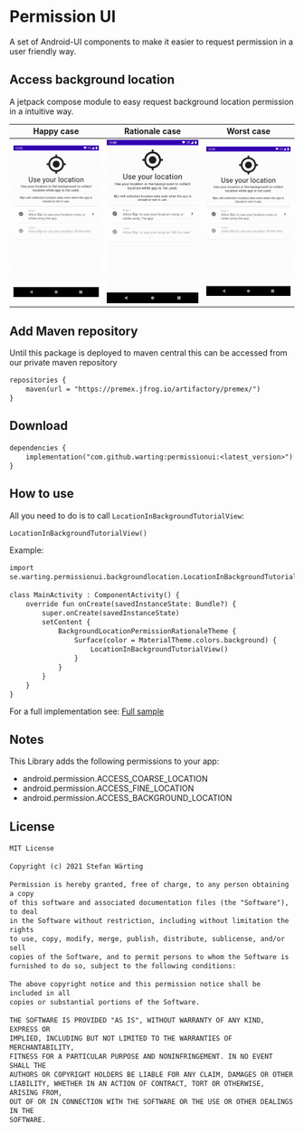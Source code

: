 # Permission UI

A set of Android-UI components to make it easier to request permission in a user friendly way.

## Access background location 
A jetpack compose module to easy request background location permission in a intuitive way.

| Happy case | Rationale case | Worst case |
| --- | --- | --- |
| ![happy case gif](screenshot/sdk10_happy_case.gif) | ![rationale case gif](screenshot/sdk10_rationale_case.gif) | ![worst case gif](screenshot/sdk10_worst_case.gif) |

## Add Maven repository
Until this package is deployed to maven central this can be accessed from our private maven repository
```
repositories {
    maven(url = "https://premex.jfrog.io/artifactory/premex/")
}
```

## Download
```
dependencies {
    implementation("com.github.warting:permissionui:<latest_version>")
}
```

## How to use
All you need to do is to call `LocationInBackgroundTutorialView`:
```
LocationInBackgroundTutorialView()
```


Example:
```
import se.warting.permissionui.backgroundlocation.LocationInBackgroundTutorialView

class MainActivity : ComponentActivity() {
    override fun onCreate(savedInstanceState: Bundle?) {
        super.onCreate(savedInstanceState)
        setContent {
            BackgroundLocationPermissionRationaleTheme {
                Surface(color = MaterialTheme.colors.background) {
                    LocationInBackgroundTutorialView()
                }
            }
        }
    }
}
```
For a full implementation see: [Full sample](app/src/main/java/se/warting/backgroundlocationpermissionrationale/MainActivity.kt)

## Notes
This Library adds the following permissions to your app: 
- android.permission.ACCESS_COARSE_LOCATION
- android.permission.ACCESS_FINE_LOCATION
- android.permission.ACCESS_BACKGROUND_LOCATION


## License
```
MIT License

Copyright (c) 2021 Stefan Wärting

Permission is hereby granted, free of charge, to any person obtaining a copy
of this software and associated documentation files (the "Software"), to deal
in the Software without restriction, including without limitation the rights
to use, copy, modify, merge, publish, distribute, sublicense, and/or sell
copies of the Software, and to permit persons to whom the Software is
furnished to do so, subject to the following conditions:

The above copyright notice and this permission notice shall be included in all
copies or substantial portions of the Software.

THE SOFTWARE IS PROVIDED "AS IS", WITHOUT WARRANTY OF ANY KIND, EXPRESS OR
IMPLIED, INCLUDING BUT NOT LIMITED TO THE WARRANTIES OF MERCHANTABILITY,
FITNESS FOR A PARTICULAR PURPOSE AND NONINFRINGEMENT. IN NO EVENT SHALL THE
AUTHORS OR COPYRIGHT HOLDERS BE LIABLE FOR ANY CLAIM, DAMAGES OR OTHER
LIABILITY, WHETHER IN AN ACTION OF CONTRACT, TORT OR OTHERWISE, ARISING FROM,
OUT OF OR IN CONNECTION WITH THE SOFTWARE OR THE USE OR OTHER DEALINGS IN THE
SOFTWARE.
```